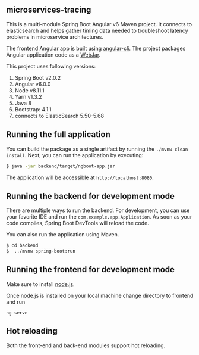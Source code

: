 microservices-tracing
-----

This is a multi-module Spring Boot Angular v6 Maven project. It connects to elasticsearch and helps gather timing data needed to troubleshoot latency problems in microservice architectures.

The frontend Angular app is built using [angular-cli](https://cli.angular.io/). The project packages Angular application code as a [WebJar](https://www.webjars.org/).

This project uses following versions:

1. Spring Boot v2.0.2
2. Angular v6.0.0
3. Node v8.11.1
4. Yarn v1.3.2
5. Java 8
6. Bootstrap: 4.1.1
7. connects to ElasticSearch 5.50-5.68

## Running the full application

You can build the package as a single artifact by running the `./mvnw clean install`.
Next, you can run the application by executing:

```bash
$ java -jar backend/target/ngboot-app.jar
```

The application will be accessible at `http://localhost:8080`.

## Running the backend for development mode

There are multiple ways to run the backend. For development, you can use your favorite IDE and run the
`com.example.app.Application`. As soon as your code compiles, Spring Boot DevTools will reload the code.

You can also run the application using Maven.

```bash
$ cd backend
$  ../mvnw spring-boot:run
```

## Running the frontend for development mode

Make sure to install [node.js](https://nodejs.org/en/download/).

Once node.js is installed on your local machine change directory to frontend and run 
 ```
 ng serve
 ```

## Hot reloading

Both the front-end and back-end modules support hot reloading.
